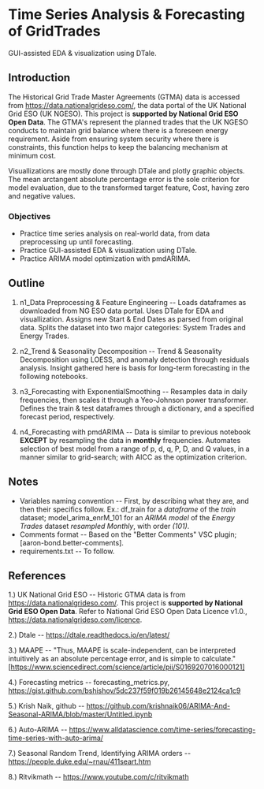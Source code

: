 # Time Series Analysis &amp; Forecasting of GridTrades
GUI-assisted EDA &amp; visualization using DTale. 

## Introduction
The Historical Grid Trade Master Agreements (GTMA) data is accessed from https://data.nationalgrideso.com/, the data portal of the UK National Grid ESO (UK NGESO). This project is **supported by National Grid ESO Open Data**.
The GTMA's represent the planned trades that the UK NGESO conducts to maintain grid balance where there is a foreseen energy requirement. Aside from ensuring system security where there is constraints, this function helps to keep the balancing mechanism at minimum cost. 

Visuallizations are mostly done through DTale and plotly graphic objects. The mean arctangent absolute percentage error is the sole criterion for model evaluation, due to the transformed target feature, Cost, having zero and negative values.

### Objectives
* Practice time series analysis on real-world data, from data preprocessing up until forecasting.
* Practice GUI-assisted EDA &amp; visualization using DTale.
* Practice ARIMA model optimization with pmdARIMA.

## Outline
1. n1_Data Preprocessing & Feature Engineering -- Loads dataframes as downloaded from NG ESO data portal. Uses DTale for EDA and visuallization. Assigns new Start & End Dates as parsed from original data. Splits the dataset into two major categories: System Trades and Energy Trades.

2. n2_Trend & Seasonality Decomposition -- Trend & Seasonality Decomposition using LOESS, and anomaly detection through residuals analysis. Insight gathered here is basis for long-term forecasting in the following notebooks.  
 
3. n3_Forecasting with ExponentialSmoothing -- Resamples data in daily frequencies, then scales it through a Yeo-Johnson power transformer. Defines the train & test dataframes through a dictionary, and a specified forecast period, respectively.
   
4. n4_Forecasting with pmdARIMA -- Data is similar to previous notebook **EXCEPT** by resampling the data in **monthly** frequencies. Automates selection of best model from a range of p, d, q, P, D, and Q values, in a manner similar to grid-search; with AICC as the optimization criterion.

## Notes
* Variables naming convention -- First, by describing what they are, and then their specifics follow. Ex.: df_train for a *dataframe* of the *train* dataset; model_arima_enrM_101  for an *ARIMA model* of the *Energy Trades* dataset *resampled Monthly*, with order *(101)*.
* Comments format -- Based on the "Better Comments" VSC plugin; [aaron-bond.better-comments].
* requirements.txt -- To follow.

## References
1.) UK National Grid ESO -- Historic GTMA data is from https://data.nationalgrideso.com/. This project is **supported by National Grid ESO Open Data**. Refer to National Grid ESO Open Data Licence v1.0., https://data.nationalgrideso.com/licence.

2.) Dtale --  https://dtale.readthedocs.io/en/latest/

3.) MAAPE -- "Thus, MAAPE is scale-independent, can be interpreted intuitively as an absolute percentage error, and is simple to calculate." [https://www.sciencedirect.com/science/article/pii/S0169207016000121]

4.) Forecasting metrics -- forecasting_metrics.py, https://gist.github.com/bshishov/5dc237f59f019b26145648e2124ca1c9

5.) Krish Naik, github -- https://github.com/krishnaik06/ARIMA-And-Seasonal-ARIMA/blob/master/Untitled.ipynb

6.) Auto-ARIMA -- https://www.alldatascience.com/time-series/forecasting-time-series-with-auto-arima/

7.) Seasonal Random Trend, Identifying ARIMA orders -- https://people.duke.edu/~rnau/411seart.htm

8.) Ritvikmath -- https://www.youtube.com/c/ritvikmath